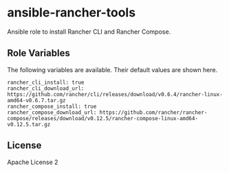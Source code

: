 # ansible-rancher-tools

Ansible role to install Rancher CLI and Rancher Compose.

Role Variables
--------------

The following variables are available. Their default values are shown here.

```
rancher_cli_install: true
rancher_cli_download_url: https://github.com/rancher/cli/releases/download/v0.6.4/rancher-linux-amd64-v0.6.7.tar.gz
rancher_compose_install: true
rancher_compose_download_url: https://github.com/rancher/rancher-compose/releases/download/v0.12.5/rancher-compose-linux-amd64-v0.12.5.tar.gz
```
License
-------

Apache License 2
